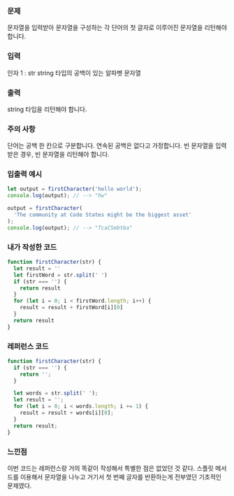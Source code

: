 ### 문제
문자열을 입력받아 문자열을 구성하는 각 단어의 첫 글자로 이루어진 문자열을 리턴해야 합니다.

### 입력
인자 1 : str
string 타입의 공백이 있는 알파벳 문자열

### 출력
string 타입을 리턴해야 합니다.

### 주의 사항
단어는 공백 한 칸으로 구분합니다.
연속된 공백은 없다고 가정합니다.
빈 문자열을 입력받은 경우, 빈 문자열을 리턴해야 합니다.

### 입출력 예시
```js
let output = firstCharacter('hello world');
console.log(output); // --> "hw"

output = firstCharacter(
  'The community at Code States might be the biggest asset'
);
console.log(output); // --> "TcaCSmbtba"
```

### 내가 작성한 코드
```js
function firstCharacter(str) {
  let result = ''
  let firstWord = str.split(' ')
  if (str === '') {
    return result
  }
  for (let i = 0; i < firstWord.length; i++) {
    result = result + firstWord[i][0]
  }
  return result
}
```

### 레퍼런스 코드
```js
function firstCharacter(str) {
  if (str === '') {
    return '';
  }

  let words = str.split(' ');
  let result = '';
  for (let i = 0; i < words.length; i += 1) {
    result = result + words[i][0];
  }
  return result;
}
```

### 느낀점
이번 코드는 레퍼런스랑 거의 똑같이 작성해서 특별한 점은 없었던 것 같다. 스플릿 메서드를 이용해서 문자열을 나누고 거기서 첫 번째 글자를 반환하는게 전부였던 기초적인 문제였다.